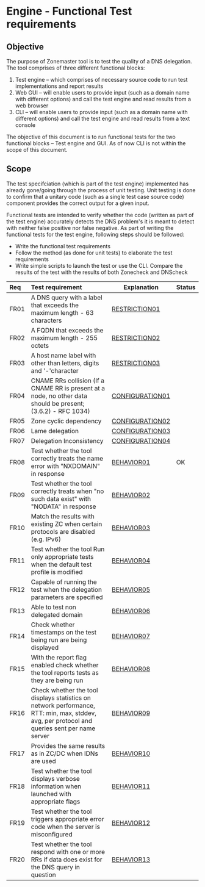 Engine - Functional Test requirements
======================================

Objective
----------
The purpose of Zonemaster tool is to test the quality of a DNS delegation.
The tool comprises of three different functional blocks: 
   1. Test engine – which comprises of necessary source code to run test
implementations and report results
   2. Web GUI – will enable users to provide input (such as a domain name 
with different options) and call the test engine and read results from a web
browser
   3. CLI – will enable users to provide input (such as a domain name with
different options) and call the test engine and read results from a text
console

The objective of this document is to run functional tests for the two
functional blocks – Test engine and GUI. As of now CLI is not within the
scope of this document.

Scope
------

The test specifciation (which is part of the test engine) implemented has already
gone/going through the process of unit testing. Unit testing is done to
confirm that a unitary code (such as a single test case source code)
component provides the correct output for a given input. 

Functional tests are intended to verify whether the code (written as part of
the test engine) accurately detects the DNS problem's it is meant to detect
with neither false positive nor false negative. As part of writing the
functional tests for the test engine, following steps should be followed:
   * Write the functional test requirements
   * Follow the method (as done for unit tests) to elaborate the test
   requirements
   * Write simple scripts to launch the test or use the CLI.  Compare the 
   results of the test with the results of both Zonecheck and DNScheck


|Req| Test requirement                           |Explanation|Status|
|:--|:-------------------------------------------|-----------|------|
|FR01|A DNS query with a label that exceeds the maximum length - 63 characters|[RESTRICTION01](../specifications/functional-tests/Restriction-TP/restriction01.md)||
|FR02|A FQDN that exceeds the maximum length - 255 octets|[RESTRICTION02](../specifications/functional-tests/Restriction-TP/restriction02.md)||
|FR03|A host name label with other than letters, digits and '-'character|[RESTRICTION03](../specifications/functional-tests/Restriction-TP/restriction03.md)||
|FR04|CNAME RRs collision (If a CNAME RR is present at a node, no other data should be present; (3.6.2) - RFC 1034)|[CONFIGURATION01](../specifications/functional-tests/Configuration-TP/configuration01.md)||
|FR05|Zone cyclic dependency|[CONFIGURATION02](../specifications/functional-tests/Configuration-TP/configuration02.md)||
|FR06|Lame delegation |[CONFIGURATION03](../specifications/functional-tests/Configuration-TP/configuration03.md)||
|FR07|Delegation Inconsistency|[CONFIGURATION04](../specifications/functional-tests/Configuration-TP/configuration04.md)||
|FR08|Test whether the tool correctly treats the name error with "NXDOMAIN" in response|[BEHAVIOR01](../specifications/functional-tests/Behavior-TP/behavior01.md)|OK|
|FR09|Test whether the tool correctly treats when "no such data exist"  with "NODATA" in response|[BEHAVIOR02](../specifications/functional-tests/Behavior-TP/behavior02.md)||
|FR10|Match the results with existing ZC when certain protocols are disabled (e.g. IPv6)|[BEHAVIOR03](../specifications/functional-tests/BEHAVIOR-TP/behavior03.md)|
|FR11|Test whether the tool Run only appropriate tests when the default test profile is modified|[BEHAVIOR04](../specifications/functional-tests/BEHAVIOR-TP/behavior04.md)|
|FR12|Capable of running the test when the delegation parameters are specified|[BEHAVIOR05](../specifications/functional-tests/BEHAVIOR-TP/behavior05.md)|
|FR13|Able to test non delegated domain|[BEHAVIOR06](../specifications/functional-tests/BEHAVIOR-TP/behavior06.md)|
|FR14|Check whether timestamps on the test being run are being displayed|[BEHAVIOR07](../specifications/functional-tests/BEHAVIOR-TP/behavior07.md)|
|FR15|With the report flag enabled check whether the tool reports tests as they are being run|[BEHAVIOR08](../specifications/functional-tests/BEHAVIOR-TP/behavior08.md)|
|FR16|Check whether the tool displays statistics on network performance, RTT: min, max, stddev, avg, per protocol and queries sent per name server|[BEHAVIOR09](../specifications/functional-tests/BEHAVIOR-TP/behavior09.md)|
|FR17|Provides the same results as in ZC/DC when IDNs are used|[BEHAVIOR10](../specifications/functional-tests/BEHAVIOR-TP/behavior10.md)|
|FR18|Test whether the tool displays verbose information when launched with appropriate flags|[BEHAVIOR11](../specifications/functional-tests/BEHAVIOR-TP/behavior11.md)|
|FR19|Test whether the tool triggers appropriate error code when the server is misconfigured|[BEHAVIOR12](../specifications/functional-tests/BEHAVIOR-TP/behavior12.md)|
|FR20|Test whether the tool respond with one or more RRs if data does exist for the DNS query in question|[BEHAVIOR13](../specifications/functional-tests/BEHAVIOR-TP/behavior13.md)|

